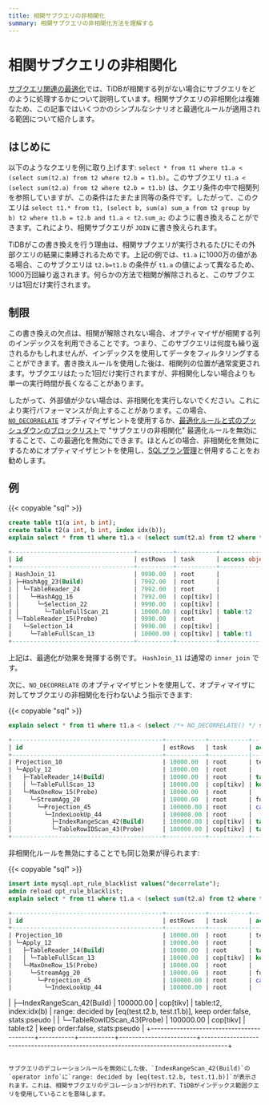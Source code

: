 ```yaml
---
title: 相関サブクエリの非相関化
summary: 相関サブクエリの非相関化方法を理解する
---
```


# 相関サブクエリの非相関化

[サブクエリ関連の最適化](/subquery-optimization.md)では、TiDBが相関する列がない場合にサブクエリをどのように処理するかについて説明しています。相関サブクエリの非相関化は複雑なため、この記事ではいくつかのシンプルなシナリオと最適化ルールが適用される範囲について紹介します。

## はじめに

以下のようなクエリを例に取り上げます: `select * from t1 where t1.a < (select sum(t2.a) from t2 where t2.b = t1.b)`。このサブクエリ `t1.a < (select sum(t2.a) from t2 where t2.b = t1.b)` は、クエリ条件の中で相関列を参照していますが、この条件はたまたま同等の条件です。したがって、このクエリは `select t1.* from t1, (select b, sum(a) sum_a from t2 group by b) t2 where t1.b = t2.b and t1.a < t2.sum_a;` のように書き換えることができます。これにより、相関サブクエリが `JOIN` に書き換えられます。

TiDBがこの書き換えを行う理由は、相関サブクエリが実行されるたびにその外部クエリの結果に束縛されるためです。上記の例では、`t1.a` に1000万の値がある場合、このサブクエリは `t2.b=t1.b` の条件が `t1.a` の値によって異なるため、1000万回繰り返されます。何らかの方法で相関が解除されると、このサブクエリは1回だけ実行されます。

## 制限

この書き換えの欠点は、相関が解除されない場合、オプティマイザが相関する列のインデックスを利用できることです。つまり、このサブクエリは何度も繰り返されるかもしれませんが、インデックスを使用してデータをフィルタリングすることができます。書き換えルールを使用した後は、相関列の位置が通常変更されます。サブクエリはたった1回だけ実行されますが、非相関化しない場合よりも単一の実行時間が長くなることがあります。

したがって、外部値が少ない場合は、非相関化を実行しないでください。これにより実行パフォーマンスが向上することがあります。この場合、[`NO_DECORRELATE`](/optimizer-hints.md#no_decorrelate) オプティマイザヒントを使用するか、[最適化ルールと式のプッシュダウンのブロックリスト](/blocklist-control-plan.md)で "サブクエリの非相関化" 最適化ルールを無効にすることで、この最適化を無効にできます。ほとんどの場合、非相関化を無効にするためにオプティマイザヒントを使用し、[SQLプラン管理](/sql-plan-management.md)と併用することをお勧めします。

## 例

{{< copyable "sql" >}}

```sql
create table t1(a int, b int);
create table t2(a int, b int, index idx(b));
explain select * from t1 where t1.a < (select sum(t2.a) from t2 where t2.b = t1.b);
```

```sql
+----------------------------------+----------+-----------+---------------+-----------------------------------------------------------------------------------------+
| id                               | estRows  | task      | access object | operator info                                                                           |
+----------------------------------+----------+-----------+---------------+-----------------------------------------------------------------------------------------+
| HashJoin_11                      | 9990.00  | root      |               | inner join, equal:[eq(test.t1.b, test.t2.b)], other cond:lt(cast(test.t1.a), Column#7)  |
| ├─HashAgg_23(Build)              | 7992.00  | root      |               | group by:test.t2.b, funcs:sum(Column#8)->Column#7, funcs:firstrow(test.t2.b)->test.t2.b |
| │ └─TableReader_24               | 7992.00  | root      |               | data:HashAgg_16                                                                         |
| │   └─HashAgg_16                 | 7992.00  | cop[tikv] |               | group by:test.t2.b, funcs:sum(test.t2.a)->Column#8                                      |
| │     └─Selection_22             | 9990.00  | cop[tikv] |               | not(isnull(test.t2.b))                                                                  |
| │       └─TableFullScan_21       | 10000.00 | cop[tikv] | table:t2      | keep order:false, stats:pseudo                                                          |
| └─TableReader_15(Probe)          | 9990.00  | root      |               | data:Selection_14                                                                       |
|   └─Selection_14                 | 9990.00  | cop[tikv] |               | not(isnull(test.t1.b))                                                                  |
|     └─TableFullScan_13           | 10000.00 | cop[tikv] | table:t1      | keep order:false, stats:pseudo                                                          |
+----------------------------------+----------+-----------+---------------+-----------------------------------------------------------------------------------------+
```

上記は、最適化が効果を発揮する例です。 `HashJoin_11` は通常の `inner join` です。

次に、`NO_DECORRELATE` のオプティマイザヒントを使用して、オプティマイザに対してサブクエリの非相関化を行わないよう指示できます:

{{< copyable "sql" >}}

```sql
explain select * from t1 where t1.a < (select /*+ NO_DECORRELATE() */ sum(t2.a) from t2 where t2.b = t1.b);
```

```sql
+------------------------------------------+-----------+-----------+------------------------+--------------------------------------------------------------------------------------+
| id                                       | estRows   | task      | access object          | operator info                                                                        |
+------------------------------------------+-----------+-----------|------------------------+--------------------------------------------------------------------------------------+
| Projection_10                            | 10000.00  | root      | test.t1.a, test.t1.b   |
| └─Apply_12                               | 10000.00  | root      |                        |
|   ├─TableReader_14(Build)                | 10000.00  | root      | table:t1               |
|   │ └─TableFullScan_13                   | 10000.00  | cop[tikv] | keep order:false, stats:pseudo                                                   |
|   └─MaxOneRow_15(Probe)                  | 10000.00  | root      |                        |
|     └─StreamAgg_20                       | 10000.00  | root      | funcs:sum(Column#14)->Column#7                                                     |
|       └─Projection_45                    | 100000.00 | root      | cast(test.t2.a, decimal(10,0) BINARY)->Column#14                                   |
|         └─IndexLookUp_44                 | 100000.00 | root      |                        |
|           ├─IndexRangeScan_42(Build)     | 100000.00 | cop[tikv] | table:t2, index:idx(b) | range: decided by [eq(test.t2.b, test.t1.b)], keep order:false, stats:pseudo         |
|           └─TableRowIDScan_43(Probe)     | 100000.00 | cop[tikv] | table:t2               | keep order:false, stats:pseudo                                                      |
+------------------------------------------+-----------+-----------+------------------------+--------------------------------------------------------------------------------------+
```

非相関化ルールを無効にすることでも同じ効果が得られます:

{{< copyable "sql" >}}

```sql
insert into mysql.opt_rule_blacklist values("decorrelate");
admin reload opt_rule_blacklist;
explain select * from t1 where t1.a < (select sum(t2.a) from t2 where t2.b = t1.b);
```

```sql
+------------------------------------------+-----------+-----------+------------------------+--------------------------------------------------------------------------------------+
| id                                       | estRows   | task      | access object          | operator info                                                                        |
+------------------------------------------+-----------+-----------|------------------------+--------------------------------------------------------------------------------------+
| Projection_10                            | 10000.00  | root      | test.t1.a, test.t1.b   |
| └─Apply_12                               | 10000.00  | root      |                        |
|   ├─TableReader_14(Build)                | 10000.00  | root      | table:t1               |
|   │ └─TableFullScan_13                   | 10000.00  | cop[tikv] | keep order:false, stats:pseudo                                                   |
|   └─MaxOneRow_15(Probe)                  | 10000.00  | root      |                        |
|     └─StreamAgg_20                       | 10000.00  | root      | funcs:sum(Column#14)->Column#7                                                     |
|       └─Projection_45                    | 100000.00 | root      | cast(test.t2.a, decimal(10,0) BINARY)->Column#14                                   |
|         └─IndexLookUp_44                 | 100000.00 | root      |                        |
```
|           ├─IndexRangeScan_42(Build)     | 100000.00 | cop[tikv] | table:t2, index:idx(b) | range: decided by [eq(test.t2.b, test.t1.b)], keep order:false, stats:pseudo         |
|           └─TableRowIDScan_43(Probe)     | 100000.00 | cop[tikv] | table:t2               | keep order:false, stats:pseudo                                                       |
+------------------------------------------+-----------+-----------+------------------------+--------------------------------------------------------------------------------------+
```

サブクエリのデコレーションルールを無効にした後、`IndexRangeScan_42(Build)`の`operator info`に`range: decided by [eq(test.t2.b, test.t1.b)]`が表示されます。これは、相関サブクエリのデコレーションが行われず、TiDBがインデックス範囲クエリを使用していることを意味します。